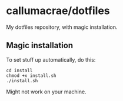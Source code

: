 # callumacrae/dotfiles

My dotfiles repository, with magic installation.

## Magic installation

To set stuff up automatically, do this:

```
cd install
chmod +x install.sh
./install.sh
```

Might not work on your machine.
